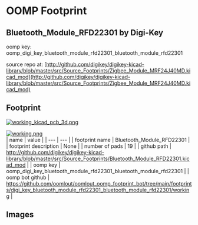 # OOMP Footprint  
## Bluetooth_Module_RFD22301  by Digi-Key  
  
oomp key: oomp_digi_key_bluetooth_module_rfd22301_bluetooth_module_rfd22301  
  
source repo at: [http://github.com/digikey/digikey-kicad-library/blob/master/src/Source_Footprints/Zigbee_Module_MRF24J40MD.kicad_mod](http://github.com/digikey/digikey-kicad-library/blob/master/src/Source_Footprints/Zigbee_Module_MRF24J40MD.kicad_mod)  
## Footprint  
  
[![working_kicad_pcb_3d.png](working_kicad_pcb_3d_600.png)](working_kicad_pcb_3d.png)  
  
[![working.png](working_600.png)](working.png)  
| name | value | 
| --- | --- | 
| footprint name | Bluetooth_Module_RFD22301 | 
| footprint description | None | 
| number of pads | 19 | 
| github path | http://github.com/digikey/digikey-kicad-library/blob/master/src/Source_Footprints/Bluetooth_Module_RFD22301.kicad_mod | 
| oomp key | oomp_digi_key_bluetooth_module_rfd22301_bluetooth_module_rfd22301 | 
| oomp bot github | https://github.com/oomlout/oomlout_oomp_footprint_bot/tree/main/footprints/digi_key_bluetooth_module_rfd22301_bluetooth_module_rfd22301/working | 
## Images  
